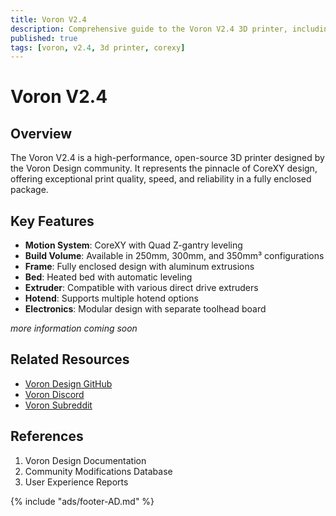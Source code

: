 ```yaml
---
title: Voron V2.4
description: Comprehensive guide to the Voron V2.4 3D printer, including specifications, features, and modifications
published: true
tags: [voron, v2.4, 3d printer, corexy]
---
```


# Voron V2.4

## Overview
The Voron V2.4 is a high-performance, open-source 3D printer designed by the Voron Design community. It represents the pinnacle of CoreXY design, offering exceptional print quality, speed, and reliability in a fully enclosed package.

## Key Features
- **Motion System**: CoreXY with Quad Z-gantry leveling
- **Build Volume**: Available in 250mm, 300mm, and 350mm³ configurations
- **Frame**: Fully enclosed design with aluminum extrusions
- **Bed**: Heated bed with automatic leveling
- **Extruder**: Compatible with various direct drive extruders
- **Hotend**: Supports multiple hotend options
- **Electronics**: Modular design with separate toolhead board

*more information coming soon*

## Related Resources
- [Voron Design GitHub](https://github.com/VoronDesign)
- [Voron Discord](https://discord.gg/voron)
- [Voron Subreddit](https://www.reddit.com/r/voroncorexy)

## References
1. Voron Design Documentation
2. Community Modifications Database
3. User Experience Reports

{% include "ads/footer-AD.md" %}


